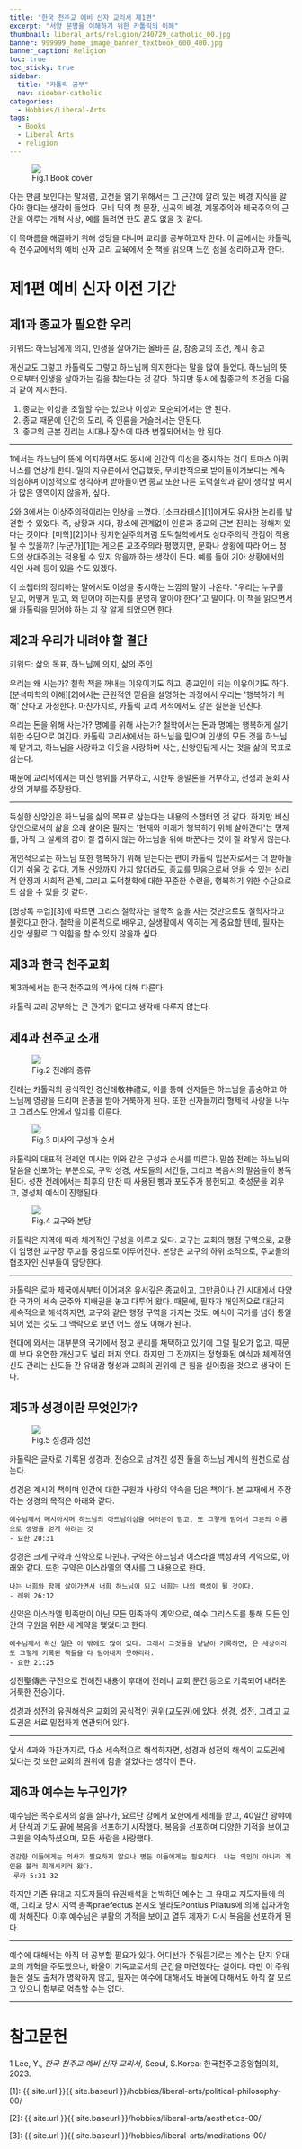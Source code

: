 ```yaml
---
title: "한국 천주교 예비 신자 교리서 제1편"
excerpt: "서양 문명을 이해하기 위한 카톨릭의 이해"
thumbnail: liberal_arts/religion/240729_catholic_00.jpg
banner: 999999_home_image_banner_textbook_600_400.jpg
banner_caption: Religion
toc: true
toc_sticky: true
sidebar:
  title: "카톨릭 공부"
  nav: sidebar-catholic
categories:
  - Hobbies/Liberal-Arts
tags:
  - Books
  - Liberal Arts
  - religion
---
```


<figure style="width: 33%" class="align-center">
  <a href="{{ site.url }}{{ site.baseurl }}/assets/images/liberal_arts/religion/240729_catholic_00.jpg">
  <img src="{{ site.url }}{{ site.baseurl }}/assets/images/liberal_arts/religion/240729_catholic_00.jpg">
  </a>
  <figcaption>
  Fig.1 Book cover
  </figcaption>
</figure>

아는 만큼 보인다는 말처럼, 고전을 읽기 위해서는 그 근간에 깔려 있는 배경 지식을 알아야 한다는 생각이 들었다. 모비 딕의 첫 문장, 신곡의 배경, 계몽주의와 제국주의의 근간을 이루는 개척 사상, 예를 들려면 한도 끝도 없을 것 같다.

이 목마름을 해결하기 위해 성당을 다니며 교리를 공부하고자 한다. 이 글에서는 카톨릭, 즉 천주교에서의 예비 신자 교리 교육에서 준 책을 읽으며 느낀 점을 정리하고자 한다.

# 제1편 예비 신자 이전 기간
## 제1과 종교가 필요한 우리

키워드: 하느님에게 의지, 인생을 살아가는 올바른 길, 참종교의 조건, 계시 종교

개신교도 그렇고 카톨릭도 그렇고 하느님께 의지한다는 말을 많이 들었다. 하느님의 뜻으로부터 인생을 살아가는 길을 찾는다는 것 같다. 하지만 동시에 참종교의 조건을 다음과 같이 제시한다.

1. 종교는 이성을 초월할 수는 있으나 이성과 모순되어서는 안 된다.
2. 종교 때문에 인간의 도리, 즉 인륜을 거슬러서는 안된다.
3. 종교의 근본 진리는 시대나 장소에 따라 변질되어서는 안 된다.

---

1에서는 하느님의 뜻에 의지하면서도 동시에 인간의 이성을 중시하는 것이 토마스 아퀴나스를 연상케 한다. 밀의 자유론에서 언급했듯, 무비판적으로 받아들이기보다는 계속 의심하며 이성적으로 생각하며 받아들이면 종교 또한 다른 도덕철학과 같이 생각할 여지가 많은 영역이지 않을까, 싶다.

2와 3에서는 이상주의적이라는 인상을 느꼈다. [소크라테스][1]에게도 유사한 논리를 발견할 수 있었다. 즉, 상황과 시대, 장소에 관계없이 인륜과 종교의 근본 진리는 정해져 있다는 것이다. [미학][2]이나 정치현실주의처럼 도덕철학에서도 상대주의적 관점이 적용될 수 있을까? [누군가][1]는 게으른 교조주의라 평했지만, 문화나 상황에 따라 어느 정도의 상대주의는 적용될 수 있지 않을까 하는 생각이 든다. 예를 들어 기아 상황에서의 식인 사례 등이 있을 수도 있겠다.

이 소챕터의 정리하는 말에서도 이성을 중시하는 느낌의 말이 나온다. "우리는 누구를 믿고, 어떻게 믿고, 왜 믿어야 하는지를 분명히 알아야 한다"고 말이다. 이 책을 읽으면서 왜 카톨릭을 믿어야 하는 지 잘 알게 되었으면 한다.

## 제2과 우리가 내려야 할 결단

키워드: 삶의 목표, 하느님께 의지, 삶의 주인

우리는 왜 사는가? 철학 책을 꺼내는 이유이기도 하고, 종교인이 되는 이유이기도 하다. [분석미학의 이해][2]에서는 근원적인 믿음을 설명하는 과정에서 우리는 '행복하기 위해' 산다고 가정한다. 마찬가지로, 카톨릭 교리 서적에서도 같은 질문을 던진다.

우리는 돈을 위해 사는가? 명예를 위해 사는가? 철학에서는 돈과 명예는 행복하게 살기 위한 수단으로 여긴다. 카톨릭 교리서에서는 하느님을 믿으며 인생의 모든 것을 하느님께 맡기고, 하느님을 사랑하고 이웃을 사랑하며 사는, 신앙인답게 사는 것을 삶의 목표로 삼는다.

때문에 교리서에서는 미신 행위를 거부하고, 시한부 종말론을 거부하고, 전생과 윤회 사상의 거부를 주장한다.

---

독실한 신앙인은 하느님을 삶의 목표로 삼는다는 내용의 소챕터인 것 같다. 하지만 비신앙인으로서의 삶을 오래 살아온 필자는 '현재와 미래가 행복하기 위해 살아간다'는 명제를, 아직 그 실체의 감이 잘 잡히지 않는 하느님을 위해 바꾼다는 것이 잘 와닿지 않는다.

개인적으로는 하느님 또한 행복하기 위해 믿는다는 편이 카톨릭 입문자로서는 더 받아들이기 쉬울 것 같다. 기복 신앙까지 가지 않더라도, 종교를 믿음으로써 얻을 수 있는 심리적 안정과 사회적 관계, 그리고 도덕철학에 대한 꾸준한 수련을, 행복하기 위한 수단으로도 삼을 수 있을 것 같다.

[명상록 수업][3]에 따르면 그리스 철학자는 철학적 삶을 사는 것만으로도 철학자라고 불렸다고 한다. 철학을 이론적으로 배우고, 실생활에서 익히는 게 중요할 텐데, 필자는 신앙 생활로 그 익힘을 할 수 있지 않을까 싶다.

## 제3과 한국 천주교회

제3과에서는 한국 천주교의 역사에 대해 다룬다.

카톨릭 교리 공부와는 큰 관계가 없다고 생각해 다루지 않는다.

## 제4과 천주교 소개

<figure style="width: 50%" class="align-center">
  <a href="{{ site.url }}{{ site.baseurl }}/assets/images/liberal_arts/religion/240731_00.jpg">
  <img src="{{ site.url }}{{ site.baseurl }}/assets/images/liberal_arts/religion/240731_00.jpg">
  </a>
  <figcaption>
  Fig.2 전례의 종류
  </figcaption>
</figure>

전례는 카톨릭의 공식적인 경신례敬神禮로, 이를 통해 신자들은 하느님을 흠숭하고 하느님께 영광을 드리며 은총을 받아 거룩하게 된다. 또한 신자들끼리 형제적 사랑을 나누고 그리스도 안에서 일치를 이룬다.

<figure style="width: 80%" class="align-center">
  <a href="{{ site.url }}{{ site.baseurl }}/assets/images/liberal_arts/religion/240731_01.jpg">
  <img src="{{ site.url }}{{ site.baseurl }}/assets/images/liberal_arts/religion/240731_01.jpg">
  </a>
  <figcaption>
  Fig.3 미사의 구성과 순서
  </figcaption>
</figure>

카톨릭의 대표적 전례인 미사는 위와 같은 구성과 순서를 따른다. 말씀 전례는 하느님의 말씀을 선포하는 부분으로, 구약 성경, 사도들의 서간들, 그리고 복음서의 말씀들이 봉독된다. 성찬 전례에서는 최후의 만찬 때 사용된 빵과 포도주가 봉헌되고, 축성문을 외우고, 영성체 예식이 진행된다.

<figure style="width: 50%" class="align-center">
  <a href="{{ site.url }}{{ site.baseurl }}/assets/images/liberal_arts/religion/240731_02.jpg">
  <img src="{{ site.url }}{{ site.baseurl }}/assets/images/liberal_arts/religion/240731_02.jpg">
  </a>
  <figcaption>
  Fig.4 교구와 본당
  </figcaption>
</figure>

카톨릭은 지역에 따라 체계적인 구성을 이루고 있다. 교구는 교회의 행정 구역으로, 교황이 임명한 교구장 주교를 중심으로 이루어진다. 본당은 교구의 하위 조직으로, 주교들의 협조자인 신부들이 담당한다.

---

카톨릭은 로마 제국에서부터 이어져온 유서깊은 종교이고, 그만큼이나 긴 시대에서 다양한 국가의 세속 군주와 지배권을 놓고 다투어 왔다. 때문에, 필자가 개인적으로 대단히 세속적으로 해석하자면, 교구와 같은 행정 구역을 가지는 것도, 예식이 국가를 넘어 통일되어 있는 것도 그 맥락으로 보면 어느 정도 이해가 된다.

현대에 와서는 대부분의 국가에서 정교 분리를 채택하고 있기에 그럴 필요가 없고, 때문에 보다 유연한 개신교도 널리 퍼져 있다. 하지만 그 전까지는 정형화된 예식과 체계적인 신도 관리는 신도들 간 유대감 형성과 교회의 권위에 큰 힘을 실어줬을 것으로 생각이 든다.

## 제5과 성경이란 무엇인가?

<figure style="width: 70%" class="align-center">
  <a href="{{ site.url }}{{ site.baseurl }}/assets/images/liberal_arts/religion/240731_03.jpg">
  <img src="{{ site.url }}{{ site.baseurl }}/assets/images/liberal_arts/religion/240731_03.jpg">
  </a>
  <figcaption>
  Fig.5 성경과 성전
  </figcaption>
</figure>

카톨릭은 글자로 기록된 성경과, 전승으로 남겨진 성전 둘을 하느님 계시의 원천으로 삼는다.

성경은 계시의 책이며 인간에 대한 구원과 사랑의 약속을 담은 책이다. 본 교재에서 주장하는 성경의 목적은 아래와 같다.

    예수님께서 메시아시며 하느님의 아드님이심을 여러분이 믿고, 또 그렇게 믿어서 그분의 이름으로 생명을 얻게 하려는 것
    - 요한 20:31

성경은 크게 구약과 신약으로 나뉜다. 구약은 하느님과 이스라엘 백성과의 계약으로, 아래와 같다. 또한 구약은 이스라엘의 역사를 그 내용으로 한다.

    나는 너희와 함께 살아가면서 너희 하느님이 되고 너희는 나의 백성이 될 것이다.
    - 레위 26:12

신약은 이스라엘 민족만이 아닌 모든 민족과의 계약으로, 예수 그리스도를 통해 모든 인간의 구원을 위한 새 계약을 맺었다고 한다.

    예수님께서 하신 일은 이 밖에도 많이 있다. 그래서 그것들을 낱낱이 기록하면, 온 세상이라도 그렇게 기록된 책들을 다 담아내지 못하리라.
    - 요한 21:25

성전聖傳은 구전으로 전해진 내용이 후대에 전례나 교회 문건 등으로 기록되어 내려온 거룩한 전승이다.

성경과 성전의 유권해석은 교회의 공식적인 권위(교도권)에 있다. 성경, 성전, 그리고 교도권은 서로 밀접하게 연관되어 있다.

---

앞서 4과와 마찬가지로, 다소 세속적으로 해석하자면, 성경과 성전의 해석이 교도권에 있다는 것 또한 교회의 권위에 힘을 실었다는 생각이 든다.

## 제6과 예수는 누구인가?

예수님은 목수로서의 삶을 살다가, 요르단 강에서 요한에게 세례를 받고, 40일간 광야에서 단식과 기도 끝에 복음을 선포하기 시작했다. 복음을 선포하며 다양한 기적을 보이고 구원을 약속하셨으며, 모든 사람을 사랑했다.

    건강한 이들에게는 의사가 필요하지 않으나 병든 이들에게는 필요하다. 나는 의인이 아니라 죄인을 불러 회개시키러 왔다.
    -루카 5:31-32

하지만 기존 유대교 지도자들의 유권해석을 논박하던 예수는 그 유대교 지도자들에 의해, 그리고 당시 지역 총독praefectus 본시오 빌라도Pontius Pilatus에 의해 십자가형에 처해진다. 이후 예수님은 부활의 기적을 보이고 열두 제자가 다시 복음을 선포하게 된다.

---

예수에 대해서는 아직 더 공부할 필요가 있다. 어디선가 주워듣기로는 예수는 단지 유대교의 개혁을 주도했으나, 바울이 기독교로서의 근간을 마련했다는 설이다. 다만 이 주워들은 설도 출처가 명확하지 않고, 필자는 예수에 대해서도 바울에 대해서도 아직 잘 모르고 있으니 함부로 억측할 수는 없다.

---

# 참고문헌

1 Lee, Y., *한국 천주교 예비 신자 교리서*, Seoul, S.Korea: 한국천주교중앙협의회, 2023.

[1]: {{ site.url }}{{ site.baseurl }}/hobbies/liberal-arts/political-philosophy-00/

[2]: {{ site.url }}{{ site.baseurl }}/hobbies/liberal-arts/aesthetics-00/

[3]: {{ site.url }}{{ site.baseurl }}/hobbies/liberal-arts/meditations-00/